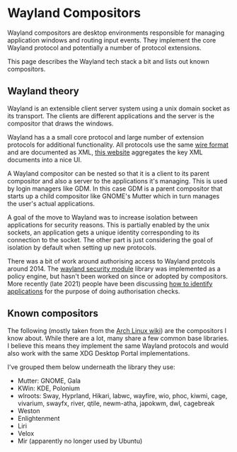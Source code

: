 # Wayland Compositors

Wayland compositors are desktop environments responsible for managing application windows and routing input events. They implement the core Wayland protocol and potentially a number of protocol extensions.

This page describes the Wayland tech stack a bit and lists out known compositors.

## Wayland theory

Wayland is an extensible client server system using a unix domain socket as its transport. The clients are different applications and the server is the compositor that draws the windows.

Wayland has a a small core protocol and large number of extension protocols for additional functionality. All protocols use the same [wire format](https://wayland.freedesktop.org/docs/html/ch04.html) and are documented as XML, [this website](https://wayland.app/protocols/) aggregates the key XML documents into a nice UI.

A Wayland compositor can be nested so that it is a client to its parent compositor and also a server to the applications it's managing. This is used by login managers like GDM. In this case GDM is a parent compositor that starts up a child compositor like GNOME's Mutter which in turn manages the user's actual applications.

A goal of the move to Wayland was to increase isolation between applications for security reasons. This is partially enabled by the unix sockets, an application gets a unique identity corresponding to its connection to the socket. The other part is just considering the goal of isolation by default when setting up new protocols.

There was a bit of work around authorising access to Wayland protcols around 2014. The [wayland security module](https://github.com/mupuf/libwsm) library was implemented as a policy engine, but hasn't been worked on since or adopted by compositors. More recently (late 2021) people have been discussing [how to identify applications](https://gitlab.freedesktop.org/wlroots/wlroots/-/issues/3339) for the purpose of doing authorisation checks.

## Known compositors

The following (mostly taken from the [Arch Linux wiki](https://wiki.archlinux.org/title/Wayland)) are the compositors I know about. While there are a lot, many share a few common base libraries. I believe this means they implement the same Wayland protocols and would also work with the same XDG Desktop Portal implementations.

I've grouped them below underneath the library they use:

- Mutter: GNOME, Gala
- KWin: KDE, Polonium
- wlroots: Sway, Hyprland, Hikari, labwc, wayfire, wio, phoc, kiwmi, cage, vivarium, swayfx, river, qtile, newm-atha, japokwm, dwl, cagebreak
- Weston
- Enlightenment
- Liri
- Velox
- Mir (apparently no longer used by Ubuntu)
